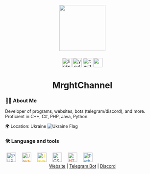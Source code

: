 <div align="center">
  <img height="150" src="https://github.com/MrghtChannel/MrghtChannel/blob/main/assets/mrghtchannel.gif"/>
</div>

###

<div align="center">
  <img src="https://img.shields.io/badge/logo-gitlab-blue?logo=gitlab" height="30" alt="linkedin logo"  />
  <img src="https://img.shields.io/static/v1?message=Youtube&logo=youtube&label=&color=FF0000&logoColor=white&labelColor=&style=for-the-badge" height="30" alt="youtube logo"  />
  <img src="https://img.shields.io/static/v1?message=Twitter&logo=twitter&label=&color=1DA1F2&logoColor=white&labelColor=&style=for-the-badge" height="30" alt="twitter logo"  />
    <img src="https://img.shields.io/badge/Facebook-1877F2?style=for-the-badge&logo=facebook&logoColor=white" height="30" />
</div>

###

<h1 align="center">MrghtChannel</h1>

###

<h3 align="left">👩‍💻  About Me</h3>

Developer of programs, websites, bots (telegram/discord), and more. Proficient in C++, C#, PHP, Java, Python.

<p style="text-align: left;">
  🌍 Location: Ukraine <img src="[🇺🇦](https://emojiterra.com/de/flagge-ukraine/#:~:text=Hauptstadt%20der%20Ukraine.-,%F0%9F%87%BA%F0%9F%87%A6,-Unicode%20CLDR%20Emoji)" alt="Ukraine Flag" />
</p>

###

<h3 align="left">🛠 Language and tools</h3>

<div style="display: flex; flex-wrap: wrap; gap: 10px;">
  <a href="https://www.php.net/" target="_blank" style="text-decoration: none; color: #777BB4; padding: 5px; border-radius: 5px;">
    <img src="https://img.shields.io/badge/PHP-777BB4?style=for-the-badge&logo=php&logoColor=white" height="30" alt="PHP logo" />
  </a>

  <a href="https://www.java.com/" target="_blank" style="text-decoration: none; color: #ED8B00; padding: 5px; border-radius: 5px;">
    <img src="https://img.shields.io/badge/Java-ED8B00?style=for-the-badge&logo=java&logoColor=white" height="30" alt="Java logo" />
  </a>

  <a href="https://developer.mozilla.org/en-US/docs/Web/JavaScript" target="_blank" style="text-decoration: none; color: #F7DF1E; padding: 5px; border-radius: 5px;">
    <img src="https://img.shields.io/badge/JavaScript-F7DF1E?style=for-the-badge&logo=javascript&logoColor=black" height="30" alt="JavaScript logo" />
  </a>

  <a href="https://developer.mozilla.org/en-US/docs/Web/CSS" target="_blank" style="text-decoration: none; color: #1572B6; padding: 5px; border-radius: 5px;">
    <img src="https://img.shields.io/badge/CSS3-1572B6?style=for-the-badge&logo=css3&logoColor=white" height="30" alt="CSS3 logo" />
  </a>

  <a href="https://developer.mozilla.org/en-US/docs/Web/HTML" target="_blank" style="text-decoration: none; color: #E34F26; padding: 5px; border-radius: 5px;">
    <img src="https://img.shields.io/badge/HTML5-E34F26?style=for-the-badge&logo=html5&logoColor=white" height="30" alt="HTML5 logo" />
  </a>

  <a href="https://www.python.org/" target="_blank" style="text-decoration: none; color: #3776AB; padding: 5px; border-radius: 5px;">
    <img src="https://img.shields.io/badge/Python-3776AB?style=for-the-badge&logo=python&logoColor=white" height="30" alt="Python logo" />
  </a>
</div>

<div align="center">
  <a href="https://example.com">Website</a> | <a href="https://t.me/examplebot">Telegram Bot</a> | <a href="https://discord.gg/example">Discord</a>
</div>
